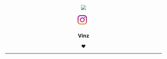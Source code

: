 <p align="center">
  <a href="https://github.com/Vinz781"><img src="https://avatars.githubusercontent.com/u/74397872?s=460&u=5ec3da43b1ed4a5b4a26b266cde11c2fe9135749&v=4" width="500" /></a>
</p>

<p align="center">
    <a href="https://instagram.com/its.mevinz"><img height="30" src="https://github.com/FaizBastomi/faizbastomi/blob/master/instagram.png?raw=true"></a>&nbsp;&nbsp;
</p>

<h3 align="center">Vinz</h3>

<p align="center">
  <strong>❤️</strong>
</p>

---

